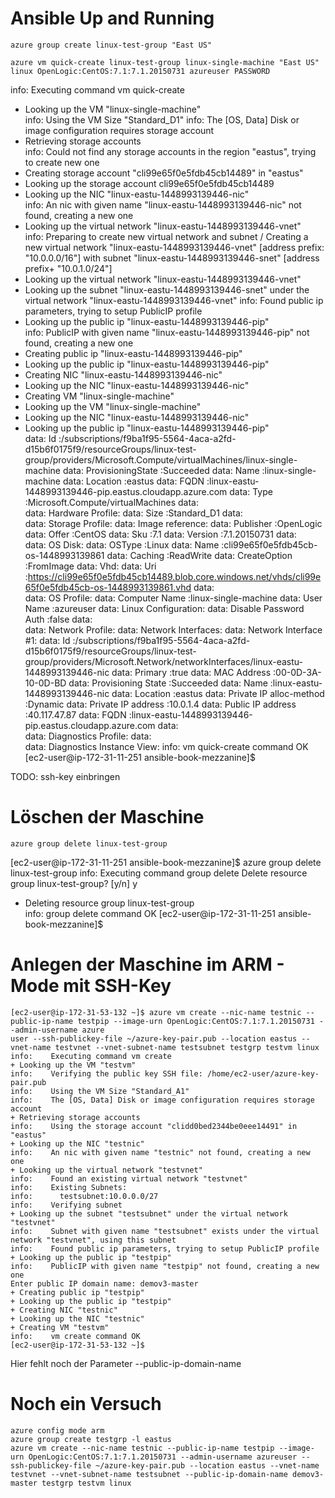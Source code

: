 # Ansible Up and Running

```console
azure group create linux-test-group "East US"
```

```console
azure vm quick-create linux-test-group linux-single-machine "East US" linux OpenLogic:CentOS:7.1:7.1.20150731 azureuser PASSWORD
```

info:    Executing command vm quick-create
+ Looking up the VM "linux-single-machine"                                     
info:    Using the VM Size "Standard_D1"
info:    The [OS, Data] Disk or image configuration requires storage account
+ Retrieving storage accounts                                                  
info:    Could not find any storage accounts in the region "eastus", trying to create new one
+ Creating storage account "cli99e65f0e5fdb45cb14489" in "eastus"              
+ Looking up the storage account cli99e65f0e5fdb45cb14489                      
+ Looking up the NIC "linux-eastu-1448993139446-nic"                           
info:    An nic with given name "linux-eastu-1448993139446-nic" not found, creating a new one
+ Looking up the virtual network "linux-eastu-1448993139446-vnet"              
info:    Preparing to create new virtual network and subnet
/ Creating a new virtual network "linux-eastu-1448993139446-vnet" [address prefix: "10.0.0.0/16"] with subnet "linux-eastu-1448993139446-snet" [address prefix+ "10.0.1.0/24"]
+ Looking up the virtual network "linux-eastu-1448993139446-vnet"              
+ Looking up the subnet "linux-eastu-1448993139446-snet" under the virtual network "linux-eastu-1448993139446-vnet"
info:    Found public ip parameters, trying to setup PublicIP profile
+ Looking up the public ip "linux-eastu-1448993139446-pip"                     
info:    PublicIP with given name "linux-eastu-1448993139446-pip" not found, creating a new one
+ Creating public ip "linux-eastu-1448993139446-pip"                           
+ Looking up the public ip "linux-eastu-1448993139446-pip"                     
+ Creating NIC "linux-eastu-1448993139446-nic"                                 
+ Looking up the NIC "linux-eastu-1448993139446-nic"                           
+ Creating VM "linux-single-machine"                                           
+ Looking up the VM "linux-single-machine"                                     
+ Looking up the NIC "linux-eastu-1448993139446-nic"                           
+ Looking up the public ip "linux-eastu-1448993139446-pip"                     
data:    Id                              :/subscriptions/f9ba1f95-5564-4aca-a2fd-d15b6f0175f9/resourceGroups/linux-test-group/providers/Microsoft.Compute/virtualMachines/linux-single-machine
data:    ProvisioningState               :Succeeded
data:    Name                            :linux-single-machine
data:    Location                        :eastus
data:    FQDN                            :linux-eastu-1448993139446-pip.eastus.cloudapp.azure.com
data:    Type                            :Microsoft.Compute/virtualMachines
data:    
data:    Hardware Profile:
data:      Size                          :Standard_D1
data:    
data:    Storage Profile:
data:      Image reference:
data:        Publisher                   :OpenLogic
data:        Offer                       :CentOS
data:        Sku                         :7.1
data:        Version                     :7.1.20150731
data:    
data:      OS Disk:
data:        OSType                      :Linux
data:        Name                        :cli99e65f0e5fdb45cb-os-1448993139861
data:        Caching                     :ReadWrite
data:        CreateOption                :FromImage
data:        Vhd:
data:          Uri                       :https://cli99e65f0e5fdb45cb14489.blob.core.windows.net/vhds/cli99e65f0e5fdb45cb-os-1448993139861.vhd
data:    
data:    OS Profile:
data:      Computer Name                 :linux-single-machine
data:      User Name                     :azureuser
data:      Linux Configuration:
data:        Disable Password Auth       :false
data:    
data:    Network Profile:
data:      Network Interfaces:
data:        Network Interface #1:
data:          Id                        :/subscriptions/f9ba1f95-5564-4aca-a2fd-d15b6f0175f9/resourceGroups/linux-test-group/providers/Microsoft.Network/networkInterfaces/linux-eastu-1448993139446-nic
data:          Primary                   :true
data:          MAC Address               :00-0D-3A-10-0D-BD
data:          Provisioning State        :Succeeded
data:          Name                      :linux-eastu-1448993139446-nic
data:          Location                  :eastus
data:            Private IP alloc-method :Dynamic
data:            Private IP address      :10.0.1.4
data:            Public IP address       :40.117.47.87
data:            FQDN                    :linux-eastu-1448993139446-pip.eastus.cloudapp.azure.com
data:    
data:    Diagnostics Profile:
data:    
data:      Diagnostics Instance View:
info:    vm quick-create command OK
[ec2-user@ip-172-31-11-251 ansible-book-mezzanine]$ 

TODO: ssh-key einbringen

# Löschen der Maschine

```console
azure group delete linux-test-group
```

[ec2-user@ip-172-31-11-251 ansible-book-mezzanine]$ azure group delete linux-test-group
info:    Executing command group delete
Delete resource group linux-test-group? [y/n] y
+ Deleting resource group linux-test-group                                     
info:    group delete command OK
[ec2-user@ip-172-31-11-251 ansible-book-mezzanine]$ 

# Anlegen der Maschine im ARM - Mode mit SSH-Key

```console
[ec2-user@ip-172-31-53-132 ~]$ azure vm create --nic-name testnic --public-ip-name testpip --image-urn OpenLogic:CentOS:7.1:7.1.20150731 --admin-username azure
user --ssh-publickey-file ~/azure-key-pair.pub --location eastus --vnet-name testvnet --vnet-subnet-name testsubnet testgrp testvm linux
info:    Executing command vm create
+ Looking up the VM "testvm"
info:    Verifying the public key SSH file: /home/ec2-user/azure-key-pair.pub
info:    Using the VM Size "Standard_A1"
info:    The [OS, Data] Disk or image configuration requires storage account
+ Retrieving storage accounts
info:    Using the storage account "clidd0bed2344be0eee14491" in "eastus"
+ Looking up the NIC "testnic"
info:    An nic with given name "testnic" not found, creating a new one
+ Looking up the virtual network "testvnet"
info:    Found an existing virtual network "testvnet"
info:    Existing Subnets:
info:      testsubnet:10.0.0.0/27
info:    Verifying subnet
+ Looking up the subnet "testsubnet" under the virtual network "testvnet"
info:    Subnet with given name "testsubnet" exists under the virtual network "testvnet", using this subnet
info:    Found public ip parameters, trying to setup PublicIP profile
+ Looking up the public ip "testpip"
info:    PublicIP with given name "testpip" not found, creating a new one
Enter public IP domain name: demov3-master
+ Creating public ip "testpip"
+ Looking up the public ip "testpip"
+ Creating NIC "testnic"
+ Looking up the NIC "testnic"
+ Creating VM "testvm"
info:    vm create command OK
[ec2-user@ip-172-31-53-132 ~]$
```
Hier fehlt noch der Parameter --public-ip-domain-name

# Noch ein Versuch 
```console
azure config mode arm
azure group create testgrp -l eastus
azure vm create --nic-name testnic --public-ip-name testpip --image-urn OpenLogic:CentOS:7.1:7.1.20150731 --admin-username azureuser --ssh-publickey-file ~/azure-key-pair.pub --location eastus --vnet-name testvnet --vnet-subnet-name testsubnet --public-ip-domain-name demov3-master testgrp testvm linux
```
